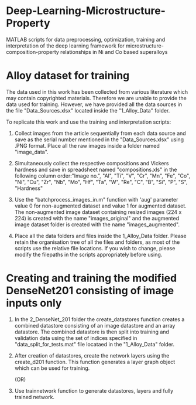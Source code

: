 # Deep-Learning-Microstructure-Property
MATLAB scripts for data preprocessing, optimization, training and interpretation of the deep learning framework for microstructure-composition-property relationships in Ni and Co based superalloys 

# Alloy dataset for training
The data used in this work has been collected from various literature which may contain copyrighted materials. Therefore we are unable to provide the data used for training. However, we have provided all the data sources in the file "Data_Sources.xlsx" located inside the "1_Alloy_Data" folder.

To replicate this work and use the training and interpretation scripts:

1. Collect images from the article sequentially from each data source and save as the serial number mentioned in the "Data_Sources.xlsx" using .PNG format. Place all the raw images inside a folder named "image_data".

2. Simultaneously collect the respective compositions and Vickers hardness and save in spreadsheet named "compositions.xls" in the following column order:"Image no.", "Al", "Ti", "V", "Cr", "Mn", "Fe", "Co", "Ni", "Cu", "Zr", "Nb", "Mo", "Hf", "Ta", "W", "Re", "C", "B", "Si", "P", "S", "Hardness"

3. Use the "batchprocess_images_in.m" function with 'aug' parameter value 0 for non-augmented dataset and value 1 for augmented dataset. The non-augmented image dataset containing resized images (224 x 224) is created with the name "images_original" and the augmented image dataset folder is created with the name "images_augmented".

4. Place all the data folders and files inside the 1_Alloy_Data folder. Please retain the organisation tree of all the files and folders, as most of the scripts use the relative file locations. If you wish to change, please modify the filepaths in the scripts appropriately before using.  

# Creating and training the modified DenseNet201 consisting of image inputs only
1. In the 2_DenseNet_201 folder the create_datastores function creates a combined datastore consisting of an image datastore and an array datastore. The combined datastore is then split into training and validation data using the set of indices specified in "data_split_for_tests.mat" file locataed in the "1_Alloy_Data" folder.

2. After creation of datastores, create the network layers using the create_d201 function. This function generates a layer graph object which can be used for training.

   (OR)

1. Use trainnetwork function to generate datastores, layers and fully trained network.  

